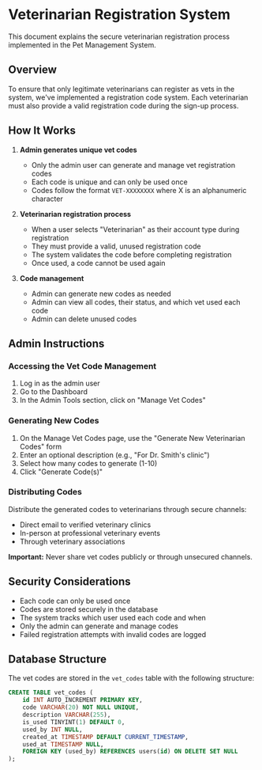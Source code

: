 # Veterinarian Registration System

This document explains the secure veterinarian registration process implemented in the Pet Management System.

## Overview

To ensure that only legitimate veterinarians can register as vets in the system, we've implemented a registration code system. Each veterinarian must also
provide a valid registration code during the sign-up process.

## How It Works

1. **Admin generates unique vet codes**
   - Only the admin user can generate and manage vet registration codes
   - Each code is unique and can only be used once
   - Codes follow the format `VET-XXXXXXXX` where X is an alphanumeric character

2. **Veterinarian registration process**
   - When a user selects "Veterinarian" as their account type during registration
   - They must provide a valid, unused registration code
   - The system validates the code before completing registration
   - Once used, a code cannot be used again

3. **Code management**
   - Admin can generate new codes as needed
   - Admin can view all codes, their status, and which vet used each code
   - Admin can delete unused codes

## Admin Instructions

### Accessing the Vet Code Management

1. Log in as the admin user
2. Go to the Dashboard
3. In the Admin Tools section, click on "Manage Vet Codes"

### Generating New Codes

1. On the Manage Vet Codes page, use the "Generate New Veterinarian Codes" form
2. Enter an optional description (e.g., "For Dr. Smith's clinic")
3. Select how many codes to generate (1-10)
4. Click "Generate Code(s)"

### Distributing Codes

Distribute the generated codes to veterinarians through secure channels:
- Direct email to verified veterinary clinics
- In-person at professional veterinary events
- Through veterinary associations

**Important:** Never share vet codes publicly or through unsecured channels.

## Security Considerations

- Each code can only be used once
- Codes are stored securely in the database
- The system tracks which user used each code and when
- Only the admin can generate and manage codes
- Failed registration attempts with invalid codes are logged

## Database Structure

The vet codes are stored in the `vet_codes` table with the following structure:

```sql
CREATE TABLE vet_codes (
    id INT AUTO_INCREMENT PRIMARY KEY,
    code VARCHAR(20) NOT NULL UNIQUE,
    description VARCHAR(255),
    is_used TINYINT(1) DEFAULT 0,
    used_by INT NULL,
    created_at TIMESTAMP DEFAULT CURRENT_TIMESTAMP,
    used_at TIMESTAMP NULL,
    FOREIGN KEY (used_by) REFERENCES users(id) ON DELETE SET NULL
);
```
